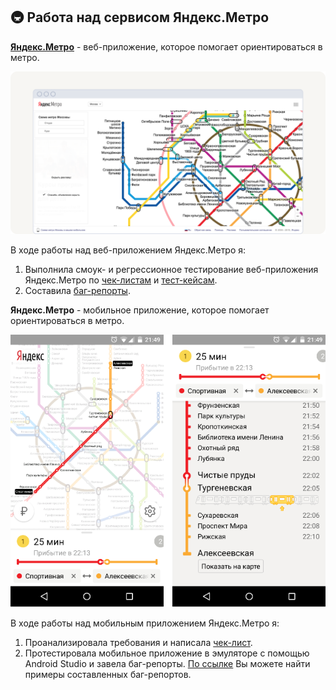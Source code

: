 ## 🚇 Работа над сервисом Яндекс.Метро

[<b>Яндекс.Метро</b>](https://qa-metro.stand-1.praktikum-services.ru/moscow) - веб-приложение, которое помогает ориентироваться в метро.

![web-application](https://github.com/petrova-andm/Yandex.Metro/blob/main/images/screenshot-huge.png)

В ходе работы над веб-приложением Яндекс.Метро я:  
1. Выполнила смоук- и регрессионное тестирование веб-приложения Яндекс.Метро по [чек-листам](https://docs.google.com/spreadsheets/d/1bunoYm5kJMnNiU7t3dOJuVej-Ta40cEw/edit?usp=sharing&ouid=116887226477487450011&rtpof=true&sd=true) и [тест-кейсам](https://docs.google.com/spreadsheets/d/19KAx3UThSR4Gp_5MHdstRhK53Japf5Yd/edit?usp=sharing&ouid=116887226477487450011&rtpof=true&sd=true).  
2. Составила [баг-репорты](https://docs.google.com/document/d/1LPIiWZcwbIwcIKakzAHv6JLR4kAtVb-2/edit?usp=sharing&ouid=116887226477487450011&rtpof=true&sd=true). 

<b>Яндекс.Метро</b> - мобильное приложение, которое помогает ориентироваться в метро.

![mobile-application](https://github.com/petrova-andm/Yandex.Metro/blob/main/images/y.metro%20mobile.png)

В ходе работы над мобильным приложением Яндекс.Метро я:  
1. Проанализировала требования и написала [чек-лист](https://docs.google.com/spreadsheets/d/1xg_fyf8CzPgYrkCS2yPx7S9KOZaZj6annvlVy_Fvw0w/edit#gid=857523888).
2. Протестировала мобильное приложение в эмуляторе с помощью Android Studio и завела баг-репорты. [По ссылке](https://github.com/petrova-andm/Yandex.Metro/tree/main/bug-reports) Вы можете найти примеры составленных баг-репортов.